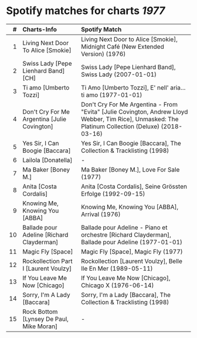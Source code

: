 # Spotify matches for charts *1977*

|    # | Charts-Info                                  | Spotify Match                                                                                                                                       |
| ---: | :------------------------------------------- | :-------------------------------------------------------------------------------------------------------------------------------------------------- |
|    1 | Living Next Door To Alice [Smokie]           | Living Next Door to Alice [Smokie], Midnight Café (New Extended Version) (1976)                                                                     |
|    2 | Swiss Lady [Pepe Lienhard Band] [CH]         | Swiss Lady [Pepe Lienhard Band], Swiss Lady (2007-01-01)                                                                                            |
|    3 | Ti amo [Umberto Tozzi]                       | Ti Amo [Umberto Tozzi], E' nell' aria…ti amo (1977-01-01)                                                                                           |
|    4 | Don't Cry For Me Argentina [Julie Covington] | Don't Cry For Me Argentina - From "Evita" [Julie Covington, Andrew Lloyd Webber, Tim Rice], Unmasked: The Platinum Collection (Deluxe) (2018-03-16) |
|    5 | Yes Sir, I Can Boogie [Baccara]              | Yes Sir, I Can Boogie [Baccara], The Collection & Tracklisting (1998)                                                                               |
|    6 | Lailola [Donatella]                          | -                                                                                                                                                   |
|    7 | Ma Baker [Boney M.]                          | Ma Baker [Boney M.], Love For Sale (1977)                                                                                                           |
|    8 | Anita [Costa Cordalis]                       | Anita [Costa Cordalis], Seine Grössten Erfolge (1992-09-15)                                                                                         |
|    9 | Knowing Me, Knowing You [ABBA]               | Knowing Me, Knowing You [ABBA], Arrival (1976)                                                                                                      |
|   10 | Ballade pour Adeline [Richard Clayderman]    | Ballade pour Adeline - Piano et orchestre [Richard Clayderman], Ballade pour Adeline (1977-01-01)                                                   |
|   11 | Magic Fly [Space]                            | Magic Fly [Space], Magic Fly (1977)                                                                                                                 |
|   12 | Rockollection Part I [Laurent Voulzy]        | Rockollection [Laurent Voulzy], Belle Ile En Mer (1989-05-11)                                                                                       |
|   13 | If You Leave Me Now [Chicago]                | If You Leave Me Now [Chicago], Chicago X (1976-06-14)                                                                                               |
|   14 | Sorry, I'm A Lady [Baccara]                  | Sorry, I'm a Lady [Baccara], The Collection & Tracklisting (1998)                                                                                   |
|   15 | Rock Bottom [Lynsey De Paul, Mike Moran]     | -                                                                                                                                                   |
